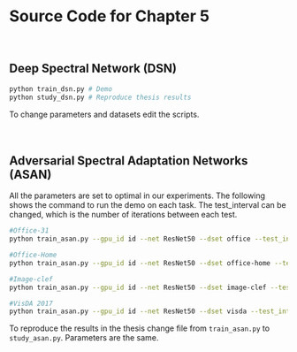# Source Code for Chapter 5
<br />

## Deep Spectral Network (DSN)  
```bash
python train_dsn.py # Demo 
python study_dsn.py # Reproduce thesis results 
```
To change parameters and datasets edit the scripts. 
<br />
<br />
<br />


## Adversarial Spectral Adaptation Networks (ASAN)
All the parameters are set to optimal in our experiments. The following shows the command to run the demo on each task. The test_interval can be changed, which is the number of iterations between each test.

```bash
#Office-31
python train_asan.py --gpu_id id --net ResNet50 --dset office --test_interval 500 --s_dset_path data/office/amazon_list.txt --t_dset_path data/office/webcam_list.txt
```
```bash
#Office-Home
python train_asan.py --gpu_id id --net ResNet50 --dset office-home --test_interval 2000 --s_dset_path data/office-home/Art.txt --t_dset_path data/office-home/Clipart.txt
```
```bash
#Image-clef
python train_asan.py --gpu_id id --net ResNet50 --dset image-clef --test_interval 500 --s_dset_path data/image-clef/b_list.txt --t_dset_path data/image-clef/i_list.txt
```
```bash
#VisDA 2017
python train_asan.py --gpu_id id --net ResNet50 --dset visda --test_interval 5000 --s_dset_path data/visda-2017/train_list.txt --t_dset_path data/visda-2017/validation_list.txt
```

To reproduce the results in the thesis change file from ```train_asan.py``` to ```study_asan.py```. Parameters are the same.